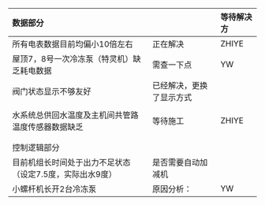| 数据部分 |  | 等待解决方 |
| :--- | :--- | :--- |
| 所有电表数据目前均偏小10倍左右 | 正在解决 | ZHIYE |
| 屋顶7，8号一次冷冻泵（特灵机）缺乏耗电数据 | 需查一下点 | YW |
| 阀门状态显示不够友好 | 已经解决，更换了显示方式 |  |
|  |  |  |
| 水系统总供回水温度及主机间共管路温度传感器数据缺乏 | 等待施工 | ZHIYE |
|  |  |  |
|  |  |  |
| 控制逻辑部分 |  |  |
| 目前机组长时间处于出力不足状态（设定7.5度，实际出水9度） | 是否需要自动加减机 |  |
| 小螺杆机长开2台冷冻泵 | 原因分析： | YW |



